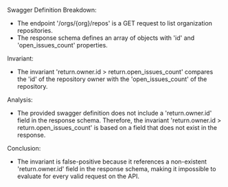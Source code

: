 Swagger Definition Breakdown:
- The endpoint '/orgs/{org}/repos' is a GET request to list organization repositories.
- The response schema defines an array of objects with 'id' and 'open_issues_count' properties.

Invariant:
- The invariant 'return.owner.id > return.open_issues_count' compares the 'id' of the repository owner with the 'open_issues_count' of the repository.

Analysis:
- The provided swagger definition does not include a 'return.owner.id' field in the response schema. Therefore, the invariant 'return.owner.id > return.open_issues_count' is based on a field that does not exist in the response.

Conclusion:
- The invariant is false-positive because it references a non-existent 'return.owner.id' field in the response schema, making it impossible to evaluate for every valid request on the API.
